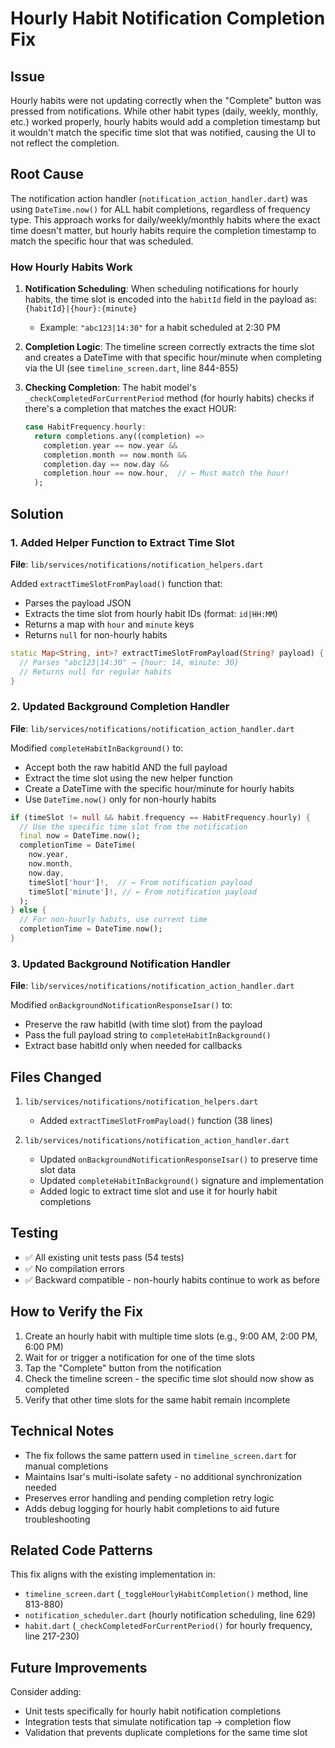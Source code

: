 # Hourly Habit Notification Completion Fix

## Issue
Hourly habits were not updating correctly when the "Complete" button was pressed from notifications. While other habit types (daily, weekly, monthly, etc.) worked properly, hourly habits would add a completion timestamp but it wouldn't match the specific time slot that was notified, causing the UI to not reflect the completion.

## Root Cause
The notification action handler (`notification_action_handler.dart`) was using `DateTime.now()` for ALL habit completions, regardless of frequency type. This approach works for daily/weekly/monthly habits where the exact time doesn't matter, but hourly habits require the completion timestamp to match the specific hour that was scheduled.

### How Hourly Habits Work
1. **Notification Scheduling**: When scheduling notifications for hourly habits, the time slot is encoded into the `habitId` field in the payload as: `{habitId}|{hour}:{minute}`
   - Example: `"abc123|14:30"` for a habit scheduled at 2:30 PM

2. **Completion Logic**: The timeline screen correctly extracts the time slot and creates a DateTime with that specific hour/minute when completing via the UI (see `timeline_screen.dart`, line 844-855)

3. **Checking Completion**: The habit model's `_checkCompletedForCurrentPeriod` method (for hourly habits) checks if there's a completion that matches the exact HOUR:
   ```dart
   case HabitFrequency.hourly:
     return completions.any((completion) =>
       completion.year == now.year &&
       completion.month == now.month &&
       completion.day == now.day &&
       completion.hour == now.hour,  // ← Must match the hour!
     );
   ```

## Solution

### 1. Added Helper Function to Extract Time Slot
**File**: `lib/services/notifications/notification_helpers.dart`

Added `extractTimeSlotFromPayload()` function that:
- Parses the payload JSON
- Extracts the time slot from hourly habit IDs (format: `id|HH:MM`)
- Returns a map with `hour` and `minute` keys
- Returns `null` for non-hourly habits

```dart
static Map<String, int>? extractTimeSlotFromPayload(String? payload) {
  // Parses "abc123|14:30" → {hour: 14, minute: 30}
  // Returns null for regular habits
}
```

### 2. Updated Background Completion Handler
**File**: `lib/services/notifications/notification_action_handler.dart`

Modified `completeHabitInBackground()` to:
- Accept both the raw habitId AND the full payload
- Extract the time slot using the new helper function
- Create a DateTime with the specific hour/minute for hourly habits
- Use `DateTime.now()` only for non-hourly habits

```dart
if (timeSlot != null && habit.frequency == HabitFrequency.hourly) {
  // Use the specific time slot from the notification
  final now = DateTime.now();
  completionTime = DateTime(
    now.year,
    now.month,
    now.day,
    timeSlot['hour']!,  // ← From notification payload
    timeSlot['minute']!, // ← From notification payload
  );
} else {
  // For non-hourly habits, use current time
  completionTime = DateTime.now();
}
```

### 3. Updated Background Notification Handler
**File**: `lib/services/notifications/notification_action_handler.dart`

Modified `onBackgroundNotificationResponseIsar()` to:
- Preserve the raw habitId (with time slot) from the payload
- Pass the full payload string to `completeHabitInBackground()`
- Extract base habitId only when needed for callbacks

## Files Changed
1. `lib/services/notifications/notification_helpers.dart`
   - Added `extractTimeSlotFromPayload()` function (38 lines)

2. `lib/services/notifications/notification_action_handler.dart`
   - Updated `onBackgroundNotificationResponseIsar()` to preserve time slot data
   - Updated `completeHabitInBackground()` signature and implementation
   - Added logic to extract time slot and use it for hourly habit completions

## Testing
- ✅ All existing unit tests pass (54 tests)
- ✅ No compilation errors
- ✅ Backward compatible - non-hourly habits continue to work as before

## How to Verify the Fix
1. Create an hourly habit with multiple time slots (e.g., 9:00 AM, 2:00 PM, 6:00 PM)
2. Wait for or trigger a notification for one of the time slots
3. Tap the "Complete" button from the notification
4. Check the timeline screen - the specific time slot should now show as completed
5. Verify that other time slots for the same habit remain incomplete

## Technical Notes
- The fix follows the same pattern used in `timeline_screen.dart` for manual completions
- Maintains Isar's multi-isolate safety - no additional synchronization needed
- Preserves error handling and pending completion retry logic
- Adds debug logging for hourly habit completions to aid future troubleshooting

## Related Code Patterns
This fix aligns with the existing implementation in:
- `timeline_screen.dart` (`_toggleHourlyHabitCompletion()` method, line 813-880)
- `notification_scheduler.dart` (hourly notification scheduling, line 629)
- `habit.dart` (`_checkCompletedForCurrentPeriod()` for hourly frequency, line 217-230)

## Future Improvements
Consider adding:
- Unit tests specifically for hourly habit notification completions
- Integration tests that simulate notification tap → completion flow
- Validation that prevents duplicate completions for the same time slot
